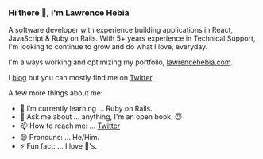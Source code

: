 ### Hi there 👋, I'm Lawrence Hebia

A software developer with experience building applications in React, JavaScript & Ruby on Rails. With 5+ years experience in Technical Support, I'm looking to continue to grow and do what I love, everyday.

I'm always working and optimizing my portfolio, [lawrencehebia.com](https://lawrencehebia.com).

I [blog](https://lawrencehebia.com/blog) but you can mostly find me on [Twitter](https://twitter.com/lhebia).

A few more things about me:

- 🌱 I’m currently learning ... Ruby on Rails.
- 💬 Ask me about ... anything, I'm an open book. 😇
- 📫 How to reach me: ... [Twitter](https://twitter.com/lhebia)
- 😄 Pronouns: ... He/Him.
- ⚡ Fun fact: ... I love 🍔's. 
